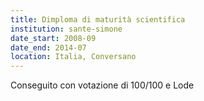 ```yaml
---
title: Dimploma di maturità scientifica
institution: sante-simone
date_start: 2008-09
date_end: 2014-07
location: Italia, Conversano
---
```


Conseguito con votazione di 100/100 e Lode
